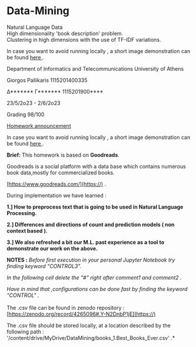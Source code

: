 # Data-Mining
Natural Language Data <br />
High dimensionality 'book description' problem.<br />
Clustering in high dimensions with the use of TF-IDF variations.



In case you want to avoid running locally , a short image demonstration can be found [here ](https://drive.google.com/drive/folders/1AcTWyYwGN68RrGb0UVv97r8ns4OxfhSP?usp=sharing).



Department of Informatics and Telecommunications University of Athens

Giorgos Pallikaris 1115201400335

Δ******* Γ*******       1115201900****

23/5/2o23 - 2/6/2o23

Grading 98/100

[Homework announcement ](https://drive.google.com/file/d/10qFXhdxX5dVjeY0IRcr_5DRPC3xzxXKv/view?usp=sharing)


In case you want to avoid running locally , a short image demonstration can be found [here ](https://drive.google.com/drive/folders/1AcTWyYwGN68RrGb0UVv97r8ns4OxfhSP?usp=sharing).



**Brief:** This homework is based on **Goodreads**.

Goodreads is a social platform with  a data base which contains numerous book data,mostly for commercialized books.

[https://www.goodreads.com/](https://)  .

During implementation we have learned :   

**1.]  How to preprocess text that is going to be used in Natural Language Processing.**

**2.]  Differences and directions of count and prediction models ( non context based ).**

**3.]  We also refreshed a bit our M.L.  past experience as a tool to demonstrate our work on the above.**


**NOTES :**
 *Before first execution in your personal Jupyter Notebook
try finding keyword "CONTROL3".*

 *In the following cell delete the "#" right after comment1 and comment2 .*

*Have in mind that ,configurations can be done fast by finding the keyword "CONTROL" .*
  <br/><br/>
The .csv file can be found in zenodo repository : [https://zenodo.org/record/4265096#.Y-N2DnbP1jE](https://)  

The .csv file should be stored locally, at a location described by the following path : '/content/drive/MyDrive/DataMining/books_1.Best_Books_Ever.csv' .*
